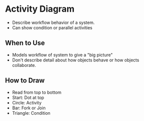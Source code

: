# Activity Diagram 
-	Describe workflow behavior of a system.
-	Can show condition or parallel activities

## When to Use
-	Models workflow of system to give a "big picture"
-	Don't describe detail about how objects behave or how objects collaborate.
## How to Draw
-	Read from top to bottom
-	Start: Dot at top
-	Circle: Activity
-	Bar: Fork or Join
-	Triangle: Condition
